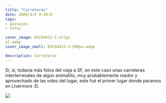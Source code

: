 ```yaml
---
title: "Carreteras"
date: 2009/4/4 0:30:0
tags: 
- paisajes
- fotos

cover_image: DSC04412-1-origi
al.webp
cover_image_small: DSC04412-1-500px.webp

description: Carreteras
---
```



Si, si, todavía más fotos del viaja a SF, en este caso unas carreteras interterrenales de algún animalillo, muy probablemente roedor y aprovechado de las vides del lugar, este fué el primer lugar donde paramos en Livermore :D.

  
[![](DSC04412-1-500px.webp)](DSC04412-1-original.webp)

  

<!-- [![](DSC04417-1-500px.webp)](DSC04417-1-original.webp) -->

  

<!-- ![](DSC04421-1-500px.webp) -->
